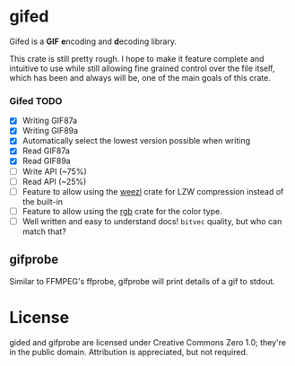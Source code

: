 # gifed
Gifed is a **GIF** **e**ncoding and **d**ecoding library.

This crate is still pretty rough. I hope to make it feature complete and
intuitive to use while still allowing fine grained control over the file itself, which has been and 
always will be, one of the main goals of this crate.

### Gifed TODO
- [x] Writing GIF87a
- [x] Writing GIF89a
- [x] Automatically select the lowest version possible when writing
- [x] Read GIF87a
- [x] Read GIF89a
- [ ] Write API (~75%)
- [ ] Read API (~25%)
- [ ] Feature to allow using the [weezl][weezl-crates] crate for LZW compression instead of the built-in
- [ ] Feature to allow using the [rgb][rgb-crates] crate for the color type.
- [ ] Well written and easy to understand docs! `bitvec` quality, but who can match that?

[weezl-crates]: https://crates.io/crates/weezl
[rgb-crates]: https://crates.io/crates/rgb

## gifprobe
Similar to FFMPEG's ffprobe, gifprobe will print details of a gif to stdout.

# License
gided and gifprobe are licensed under Creative Commons Zero 1.0; they're in the public domain. Attribution is appreciated, but not required.